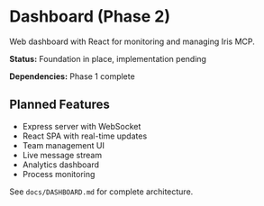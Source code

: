 # Dashboard (Phase 2)

Web dashboard with React for monitoring and managing Iris MCP.

**Status:** Foundation in place, implementation pending

**Dependencies:** Phase 1 complete

## Planned Features
- Express server with WebSocket
- React SPA with real-time updates
- Team management UI
- Live message stream
- Analytics dashboard
- Process monitoring

See `docs/DASHBOARD.md` for complete architecture.
